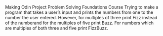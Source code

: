 Making Odin Project Problem Solving Foundations Course
Trying to make a program that takes a user’s input and prints the numbers from one to the number the user entered. 
However, for multiples of three print Fizz instead of the numberand for the multiples of five print Buzz. 
For numbers which are multiples of both three and five print FizzBuzz.
